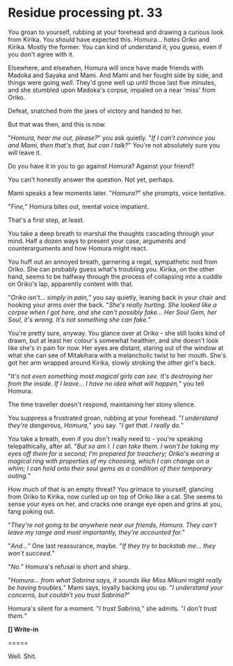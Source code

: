 # Residue processing pt. 33

You groan to yourself, rubbing at your forehead and drawing a curious look from Kirika. You *should* have expected this. Homura... *hates* Oriko and Kirika. Mostly the former. You can kind of understand it, you guess, even if you don't agree with it.

Elsewhere, and elsewhen, Homura will once have made friends with Madoka and Sayaka and Mami. And Mami and her fought side by side, and things were going *well*. They'd gone well up until those last five minutes, and she stumbled upon Madoka's corpse, impaled on a near 'miss' from Oriko.

Defeat, snatched from the jaws of victory and handed to her.

But that was then, and this is now.

"*Homura, hear me out, please?*" you ask quietly. "*If I can't convince you and Mami, then that's that, but can I talk?*" You're not absolutely sure you *will* leave it.

Do you have it in you to go against Homura? Against your friend?

You can't honestly answer the question. Not yet, perhaps.

Mami speaks a few moments later. "*Homura?*" she prompts, voice tentative.

"*Fine,*" Homura bites out, mental voice impatient.

That's a first step, at least.

You take a deep breath to marshal the thoughts cascading through your mind. Half a dozen ways to present your case, arguments and counterarguments and how Homura might react.

You huff out an annoyed breath, garnering a regal, sympathetic nod from Oriko. She can probably guess what's troubling you. Kirika, on the other hand, seems to be halfway through the process of collapsing into a cuddle on Oriko's lap, apparently content with that.

"*Oriko isn't... simply in pain,*" you say quietly, leaning back in your chair and hooking your arms over the back. "*She's really hurting. She looked like a corpse when I got here, and she can't possibly fake... Her Soul Gem, her Soul, it's *wrong*. It's not something she can fake.*"

You're pretty sure, anyway. You glance over at Oriko - she still looks kind of drawn, but at least her colour's somewhat healthier, and she doesn't look like she's in pain for now. Her eyes are distant, staring out of the window at what she can see of Mitakihara with a melancholic twist to her mouth. She's got her arm wrapped around Kirika, slowly stroking the other girl's back.

"*It's not even something most magical girls can *see*. It's *destroying* her from the inside. If I leave... I have no idea what will happen,*" you tell Homura.

The time traveller doesn't respond, maintaining her stony silence.

You suppress a frustrated groan, rubbing at your forehead. "*I understand they're dangerous, Homura,*" you say. "*I get that. I really do.*"

You take a breath, even if you don't really need to - you're speaking telepathically, after all. "*But *so am I*. I can take them. I won't be taking my eyes off them for a second; I'm prepared for treachery; Oriko's wearing a magical ring with properties of my choosing, which I can change on a whim; I can hold onto their soul gems as a condition of their temporary outing.*"

How much of that is an empty threat? You grimace to yourself, glancing from Oriko to Kirika, now curled up on top of Oriko like a cat. She seems to sense your eyes on her, and cracks one orange eye open and grins at you, fang poking out.

"*They're not going to be anywhere near our friends, Homura. They can't leave my range and most importantly, they're accounted for.*"

"*And...*" One last reassurance, maybe. "*If they try to backstab me... they won't succeed.*"

"*No.*" Homura's refusal is short and sharp.

"*Homura... from what Sabrina says, it sounds like Miss Mikuni might really be having troubles,*" Mami says, loyally backing you up. "*I understand your concerns, but couldn't you trust Sabrina?*"

Homura's silent for a moment. "*I trust Sabrina,*" she admits. "*I don't trust them.*"

**\[] Write-in**

\=====​

Well. Shit.
